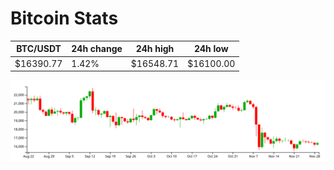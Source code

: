 # Bitcoin Stats

BTC/USDT|24h change|24h high|24h low|
|---|---|---|---|
|$16390.77|1.42%|$16548.71|$16100.00|

<img src="./chart.svg">
